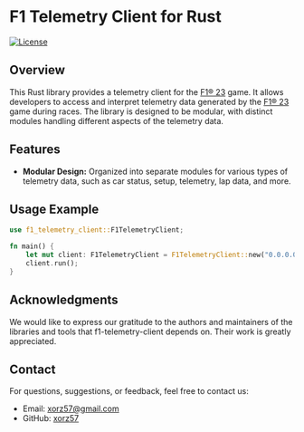 # F1 Telemetry Client for Rust

[![License](https://img.shields.io/badge/license-MIT-blue.svg)](LICENSE)

## Overview

This Rust library provides a telemetry client for the [F1® 23](https://store.steampowered.com/app/2108330/F1_23/) game. It allows developers to access and interpret telemetry data generated by the [F1® 23](https://store.steampowered.com/app/2108330/F1_23/) game during races. The library is designed to be modular, with distinct modules handling different aspects of the telemetry data.

## Features

- **Modular Design:** Organized into separate modules for various types of telemetry data, such as car status, setup, telemetry, lap data, and more.

## Usage Example

```rust
use f1_telemetry_client::F1TelemetryClient;

fn main() {
    let mut client: F1TelemetryClient = F1TelemetryClient::new("0.0.0.0:20777");
    client.run();
}
```

## Acknowledgments

We would like to express our gratitude to the authors and maintainers of the libraries and tools that f1-telemetry-client depends on. Their work is greatly appreciated.

## Contact

For questions, suggestions, or feedback, feel free to contact us:

- Email: [xorz57@gmail.com](mailto:xorz57@gmail.com)
- GitHub: [xorz57](https://github.com/xorz57)
